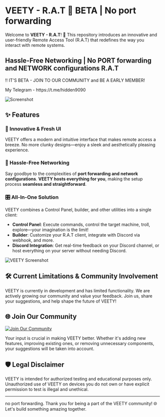 # VEETY - R.A.T 🐀 BETA | No port forwarding

Welcome to **VEETY - R.A.T**! 🚀 This repository introduces an innovative and user-friendly Remote Access Tool (R.A.T) that redefines the way you interact with remote systems.
<H2>Hassle-Free Networking | No PORT forwarding and NETWORK configurations R.A.T</H2>

<p> !! IT'S BETA - JOIN TO OUR COMMUNITY and BE A EARLY MEMBER! </p>
My Telegram - https://t.me/hidden9090

![ Screenshot](https://camo.githubusercontent.com/a7f805ad7cba5581881f0c0a3e565178e43b6b53b7a58407eac0221c62683cf0/68747470733a2f2f692e696d6775722e636f6d2f5358656b7938322e676966)

## ✨ Features

### 🌟 Innovative & Fresh UI
VEETY offers a modern and intuitive interface that makes remote access a breeze. No more clunky designs—enjoy a sleek and aesthetically pleasing experience.

### 🚀 Hassle-Free Networking
Say goodbye to the complexities of **port forwarding and network configurations**. **VEETY hosts everything for you**, making the setup process **seamless and straightforward**.

### 🎛 All-In-One Solution
VEETY combines a Control Panel, builder, and other utilities into a single client:
- **Control Panel**: Execute commands, control the target machine, troll, explore—your imagination is the limit! 
- **Builder**: Customize your R.A.T client, integrate with Discord via webhook, and more.
- **Discord Integration**: Get real-time feedback on your Discord channel, or host everything on your server without needing Discord.

![VEETY Screenshot](https://i.imgur.com/7dNm7tT.png)

## 🛠 Current Limitations & Community Involvement

VEETY is currently in development and has limited functionality. We are actively growing our community and value your feedback. Join us, share your suggestions, and help shape the future of VEETY!

## 🌐 Join Our Community

[![Join Our Community]([https://img.shields.io/badge/Join%20Our%20Community-Click%20Here-1E90FF?style=for-the-badge)](https://dc.gg/veety](https://t.me/hidden9090))

Your input is crucial in making VEETY better. Whether it's adding new features, improving existing ones, or removing unnecessary components, your suggestions will be taken into account.

## 🛡 Legal Disclaimer

VEETY is intended for authorized testing and educational purposes only. Unauthorized use of VEETY on devices you do not own or have explicit permission to test is illegal and unethical.

---
no port forwarding.
Thank you for being a part of the VEETY community! 🌐 Let's build something amazing together.
